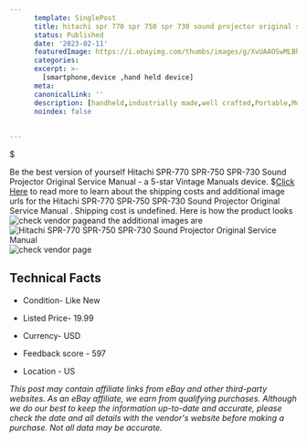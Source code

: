 ```yaml
---
      template: SinglePost
      title: hitachi spr 770 spr 750 spr 730 sound projector original service manual 
      status: Published
      date: '2023-02-11'
      featuredImage: https://i.ebayimg.com/thumbs/images/g/XvUAAOSwMLBhqrV9/s-l225.jpg
      categories: 
      excerpt: >-
        [smartphone,device ,hand held device]
      meta:
      canonicalLink: ''
      description: [handheld,industrially made,well crafted,Portable,Mobile,Compact,Convenient,Lightweight,Maneuverable,Man-portable,Miniature,Carriable,Hand-held,Light,Holdable,Transportable,Mobile device,Pocket-sized,On-the-go,Wireless,Cordless,Compact size,Convenient size, smartphone,device ,hand held device]
      noindex: false
      
        
---
```

$

Be the best version of yourself Hitachi SPR-770 SPR-750 SPR-730 Sound Projector Original Service Manual  - a 5-star Vintage Manuals device.
$[Click Here](https://www.ebay.com/itm/175036316294?hash=item28c0fa3a86%3Ag%3AXvUAAOSwMLBhqrV9&mkevt=1&mkcid=1&mkrid=711-53200-19255-0&campid=%253CePNCampaignId%253E&customid=%253CreferenceId%253E&toolid=10049) to read more to learn about the shipping costs and additional image urls for the Hitachi SPR-770 SPR-750 SPR-730 Sound Projector Original Service Manual . Shipping cost is undefined. Here is how the product looks ![check vendor page](https://i.ebayimg.com/thumbs/images/g/XvUAAOSwMLBhqrV9/s-l225.jpg)and the additional images are![Hitachi SPR-770 SPR-750 SPR-730 Sound Projector Original Service Manual ](https://i.ebayimg.com/images/g/XvUAAOSwMLBhqrV9/s-l1600.jpg)![check vendor page](https://origin-galleryplus.ebayimg.com/ws/web/175036316294_2_0_1/225x225.jpg,https://origin-galleryplus.ebayimg.com/ws/web/175036316294_3_0_1/225x225.jpg)



 ## Technical Facts 



     
      

 - Condition- Like New 


      

 - Listed Price- 19.99 


      

 - Currency- USD 


      

 - Feedback score - 597 


      

 - Location - US 


      
      

 *_This post may contain affiliate links from eBay and other third-party websites. As an eBay affiliate, we earn from qualifying purchases. Although we do our best to keep the information up-to-date and accurate, please check the date and all details with the vendor's website before making a purchase. Not all data may be accurate._*






